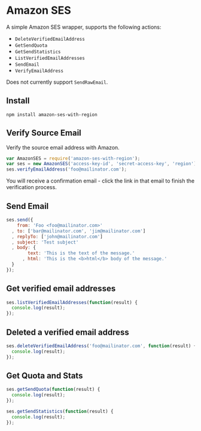 # Amazon SES

A simple Amazon SES wrapper, supports the following actions:

* `DeleteVerifiedEmailAddress`
* `GetSendQuota`
* `GetSendStatistics`
* `ListVerifiedEmailAddresses`
* `SendEmail`
* `VerifyEmailAddress`

Does not currently support `SendRawEmail`.

## Install

```
npm install amazon-ses-with-region
```

## Verify Source Email

Verify the source email address with Amazon.

```js
var AmazonSES = require('amazon-ses-with-region');
var ses = new AmazonSES('access-key-id', 'secret-access-key', 'region');
ses.verifyEmailAddress('foo@mailinator.com');
```

You will receive a confirmation email - click the link in that email to finish the verification process.

## Send Email

```js
ses.send({
    from: 'Foo <foo@mailinator.com>'
  , to: ['bar@mailinator.com', 'jim@mailinator.com']
  , replyTo: ['john@mailinator.com']
  , subject: 'Test subject'
  , body: {
        text: 'This is the text of the message.'
      , html: 'This is the <b>html</b> body of the message.'
  }
});
```

## Get verified email addresses

```js
ses.listVerifiedEmailAddresses(function(result) {
  console.log(result);
});
```

## Deleted a verified email address

```js
ses.deleteVerifiedEmailAddress('foo@mailinator.com', function(result) {
  console.log(result);
});
```

## Get Quota and Stats

```js
ses.getSendQuota(function(result) {
  console.log(result);
});

ses.getSendStatistics(function(result) {
  console.log(result);
});
```
